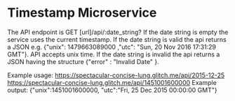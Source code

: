 # Timestamp Microservice

The API endpoint is GET [url]/api/:date_string? If the date string is empty the service uses the current timestamp. If the date string is valid the api returns a JSON e.g. {"unix": 1479663089000 ,"utc": "Sun, 20 Nov 2016 17:31:29 GMT"}. API accepts unix time. If the date string is invalid the api returns a JSON having the structure {"error" : "Invalid Date" }.

Example usage:
https://spectacular-concise-lung.glitch.me/api/2015-12-25
https://spectacular-concise-lung.glitch.me/api/1451001600000
Example output:
{"unix":1451001600000, "utc":"Fri, 25 Dec 2015 00:00:00 GMT"}


